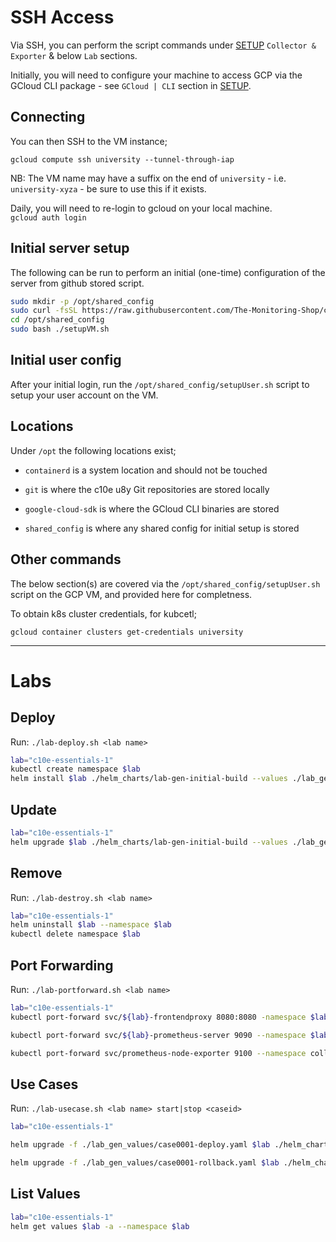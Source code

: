 # SSH Access

Via SSH, you can perform the script commands under [SETUP](SETUP.md) `Collector & Exporter` & below `Lab` sections.

Initially, you will need to configure your machine to access GCP via the GCloud CLI package - see `GCloud | CLI` section in [SETUP](SETUP.md).

## Connecting

You can then SSH to the VM instance;

`gcloud compute ssh university --tunnel-through-iap`

NB:
The VM name may have a suffix on the end of `university` - i.e. `university-xyza` - be sure to use this if it exists.

Daily, you will need to re-login to gcloud on your local machine.  
`gcloud auth login`

## Initial server setup

The following can be run to perform an initial (one-time) configuration of the server from github stored script.

```bash
sudo mkdir -p /opt/shared_config
sudo curl -fsSL https://raw.githubusercontent.com/The-Monitoring-Shop/c10e-u8y-command-and-control/main/vm_scripts/setupVM.sh -o /opt/shared_config/setupVM.sh
cd /opt/shared_config
sudo bash ./setupVM.sh
```

## Initial user config

After your initial login, run the `/opt/shared_config/setupUser.sh` script to setup your user account on the VM.

## Locations

Under `/opt` the following locations exist;

- `containerd` is a system location and should not be touched

- `git` is where the c10e u8y Git repositories are stored locally

- `google-cloud-sdk` is where the GCloud CLI binaries are stored

- `shared_config` is where any shared config for initial setup is stored

## Other commands

The below section(s) are covered via the `/opt/shared_config/setupUser.sh` script on the GCP VM, and provided here for completness.

To obtain k8s cluster credentials, for kubcetl;

`gcloud container clusters get-credentials university`

---

# Labs

## Deploy

Run: `./lab-deploy.sh <lab name>`

```bash
lab="c10e-essentials-1"
kubectl create namespace $lab
helm install $lab ./helm_charts/lab-gen-initial-build --values ./lab_gen_values/initial-values.yaml --namespace $lab
```

## Update

```bash
lab="c10e-essentials-1"
helm upgrade $lab ./helm_charts/lab-gen-initial-build --values ./lab_gen_values/initial-values.yaml --namespace $lab
```

## Remove

Run: `./lab-destroy.sh <lab name>`

```bash
lab="c10e-essentials-1"
helm uninstall $lab --namespace $lab
kubectl delete namespace $lab
```

## Port Forwarding

Run: `./lab-portforward.sh <lab name>`

```bash
lab="c10e-essentials-1"
kubectl port-forward svc/${lab}-frontendproxy 8080:8080 -namespace $lab

kubectl port-forward svc/${lab}-prometheus-server 9090 --namespace $lab

kubectl port-forward svc/prometheus-node-exporter 9100 --namespace collectors
```

## Use Cases

Run: `./lab-usecase.sh <lab name> start|stop <caseid>`

```bash
lab="c10e-essentials-1"

helm upgrade -f ./lab_gen_values/case0001-deploy.yaml $lab ./helm_charts/lab-gen-initial-build --reuse-values --namespace $lab

helm upgrade -f ./lab_gen_values/case0001-rollback.yaml $lab ./helm_charts/lab-gen-initial-build --reuse-values --namespace $lab
```

## List Values

```bash
lab="c10e-essentials-1"
helm get values $lab -a --namespace $lab
```

